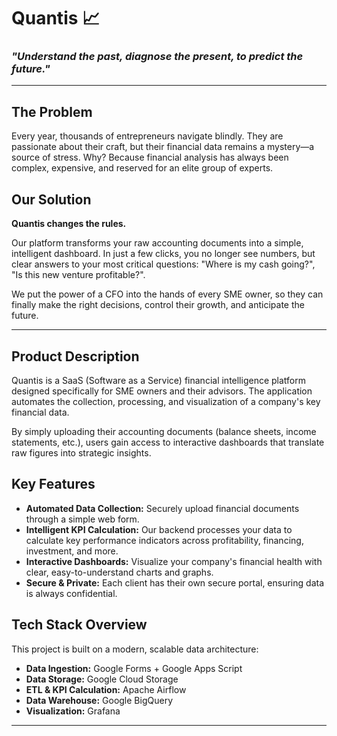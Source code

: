 # Quantis 📈

### _"Understand the past, diagnose the present, to predict the future."_

---

## The Problem

Every year, thousands of entrepreneurs navigate blindly. They are passionate about their craft, but their financial data remains a mystery—a source of stress. Why? Because financial analysis has always been complex, expensive, and reserved for an elite group of experts.

## Our Solution

**Quantis changes the rules.**

Our platform transforms your raw accounting documents into a simple, intelligent dashboard. In just a few clicks, you no longer see numbers, but clear answers to your most critical questions: "Where is my cash going?", "Is this new venture profitable?".

We put the power of a CFO into the hands of every SME owner, so they can finally make the right decisions, control their growth, and anticipate the future.

---

## Product Description

Quantis is a SaaS (Software as a Service) financial intelligence platform designed specifically for SME owners and their advisors. The application automates the collection, processing, and visualization of a company's key financial data.

By simply uploading their accounting documents (balance sheets, income statements, etc.), users gain access to interactive dashboards that translate raw figures into strategic insights.

## Key Features

* **Automated Data Collection:** Securely upload financial documents through a simple web form.
* **Intelligent KPI Calculation:** Our backend processes your data to calculate key performance indicators across profitability, financing, investment, and more.
* **Interactive Dashboards:** Visualize your company's financial health with clear, easy-to-understand charts and graphs.
* **Secure & Private:** Each client has their own secure portal, ensuring data is always confidential.

## Tech Stack Overview

This project is built on a modern, scalable data architecture:

* **Data Ingestion:** Google Forms + Google Apps Script
* **Data Storage:** Google Cloud Storage
* **ETL & KPI Calculation:** Apache Airflow
* **Data Warehouse:** Google BigQuery
* **Visualization:** Grafana

---
